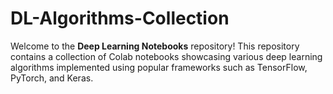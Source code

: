 # DL-Algorithms-Collection
Welcome to the **Deep Learning Notebooks** repository! This repository contains a collection of Colab notebooks showcasing various deep learning algorithms implemented using popular frameworks such as TensorFlow, PyTorch, and Keras.
